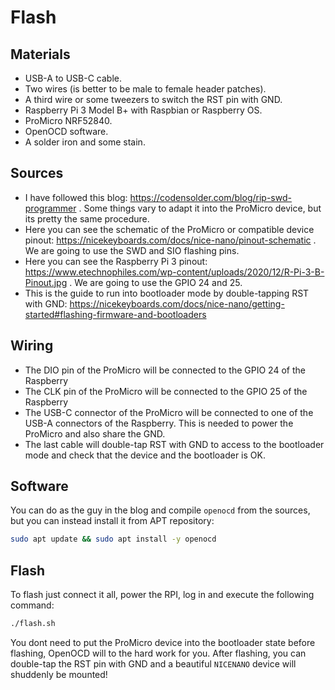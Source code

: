 # Flash

## Materials

* USB-A to USB-C cable.
* Two wires (is better to be male to female header patches).
* A third wire or some tweezers to switch the RST pin with GND.
* Raspberry Pi 3 Model B+ with Raspbian or Raspberry OS.
* ProMicro NRF52840.
* OpenOCD software.
* A solder iron and some stain.

## Sources

* I have followed this blog: https://codensolder.com/blog/rip-swd-programmer . Some things vary to adapt it into the ProMicro device, but its pretty the same procedure.
* Here you can see the schematic of the ProMicro or compatible device pinout: https://nicekeyboards.com/docs/nice-nano/pinout-schematic . We are going to use the SWD and SIO flashing pins.
* Here you can see the Raspberry Pi 3 pinout: https://www.etechnophiles.com/wp-content/uploads/2020/12/R-Pi-3-B-Pinout.jpg . We are going to use the GPIO 24 and 25.
* This is the guide to run into bootloader mode by double-tapping RST with GND: https://nicekeyboards.com/docs/nice-nano/getting-started#flashing-firmware-and-bootloaders

## Wiring

* The DIO pin of the ProMicro will be connected to the GPIO 24 of the Raspberry
* The CLK pin of the ProMicro will be connected to the GPIO 25 of the Raspberry
* The USB-C connector of the ProMicro will be connected to one of the USB-A connectors of the Raspberry. This is needed to power the ProMicro and also share the GND.
* The last cable will double-tap RST with GND to access to the bootloader mode and check that the device and the bootloader is OK.

## Software

You can do as the guy in the blog and compile `openocd` from the sources, but you can instead install it from APT repository:

```bash
sudo apt update && sudo apt install -y openocd
```

## Flash

To flash just connect it all, power the RPI, log in and execute the following command:

```bash
./flash.sh
```

You dont need to put the ProMicro device into the bootloader state before flashing, OpenOCD will to the hard work for you. After flashing, you can double-tap the RST pin with GND and a beautiful `NICENANO` device will shuddenly be mounted!

